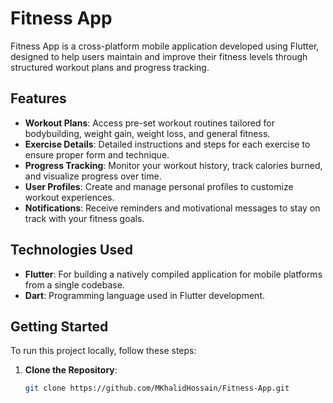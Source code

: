 # Fitness App

Fitness App is a cross-platform mobile application developed using Flutter, designed to help users maintain and improve their fitness levels through structured workout plans and progress tracking.

## Features

- **Workout Plans**: Access pre-set workout routines tailored for bodybuilding, weight gain, weight loss, and general fitness.
- **Exercise Details**: Detailed instructions and steps for each exercise to ensure proper form and technique.
- **Progress Tracking**: Monitor your workout history, track calories burned, and visualize progress over time.
- **User Profiles**: Create and manage personal profiles to customize workout experiences.
- **Notifications**: Receive reminders and motivational messages to stay on track with your fitness goals.

## Technologies Used
- **Flutter**: For building a natively compiled application for mobile platforms from a single codebase.
- **Dart**: Programming language used in Flutter development.

## Getting Started

To run this project locally, follow these steps:

1. **Clone the Repository**:
   ```bash
   git clone https://github.com/MKhalidHossain/Fitness-App.git
